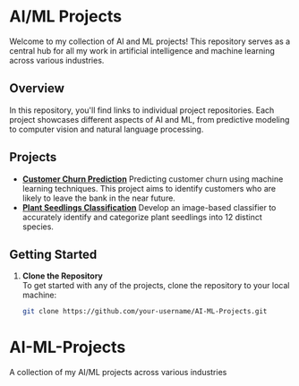 # AI/ML Projects

Welcome to my collection of AI and ML projects! This repository serves as a central hub for all my work in artificial intelligence and machine learning across various industries.

## Overview

In this repository, you'll find links to individual project repositories. Each project showcases different aspects of AI and ML, from predictive modeling to computer vision and natural language processing.

## Projects

- **[Customer Churn Prediction](https://github.com/amasresha/Bank_Churn_Prediction)**
  Predicting customer churn using machine learning techniques. This project aims to identify customers who are likely to leave the bank in the near future.
- **[Plant Seedlings Classification](https://github.com/amasresha/Plant-Seedlings-Classification)**
  Develop an image-based classifier to accurately identify and categorize plant seedlings into 12 distinct species.



## Getting Started

1. **Clone the Repository**  
   To get started with any of the projects, clone the repository to your local machine:
   ```bash
   git clone https://github.com/your-username/AI-ML-Projects.git
# AI-ML-Projects
A collection of my AI/ML projects across various industries
